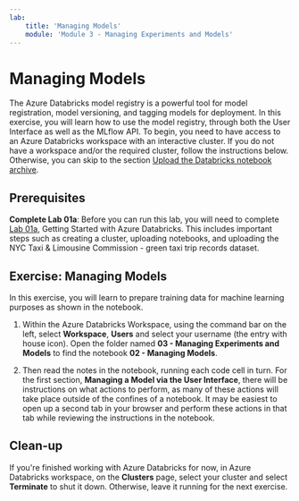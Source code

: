 ```yaml
---
lab:
    title: 'Managing Models'
    module: 'Module 3 - Managing Experiments and Models'
---
```


# Managing Models

The Azure Databricks model registry is a powerful tool for model registration, model versioning, and tagging models for deployment.  In this exercise, you will learn how to use the model registry, through both the User Interface as well as the MLflow API. To begin, you need to have access to an Azure Databricks workspace with an interactive cluster. If you do not have a workspace and/or the required cluster, follow the instructions below. Otherwise, you can skip to the section [Upload the Databricks notebook archive](#Upload-the-Databricks-notebook-archive).

## Prerequisites

**Complete Lab 01a**: Before you can run this lab, you will need to complete [Lab 01a](https://github.com/MicrosoftLearning/dp-090-databricks-ml/blob/master/Instructions/Labs/01a-introduction-to-azure-databricks.md), Getting Started with Azure Databricks.  This includes important steps such as creating a cluster, uploading notebooks, and uploading the NYC Taxi & Limousine Commission - green taxi trip records dataset.

## Exercise: Managing Models

In this exercise, you will learn to prepare training data for machine learning purposes as shown in the notebook.

1. Within the Azure Databricks Workspace, using the command bar on the left, select **Workspace**, **Users** and select your username (the entry with house icon). Open the folder named **03 - Managing Experiments and Models** to find the notebook **02 - Managing Models**.

1. Then read the notes in the notebook, running each code cell in turn.  For the first section, **Managing a Model via the User Interface**, there will be instructions on what actions to perform, as many of these actions will take place outside of the confines of a notebook.  It may be easiest to open up a second tab in your browser and perform these actions in that tab while reviewing the instructions in the notebook.

## Clean-up

If you're finished working with Azure Databricks for now, in Azure Databricks workspace, on the **Clusters** page, select your cluster and select **Terminate** to shut it down. Otherwise, leave it running for the next exercise.
